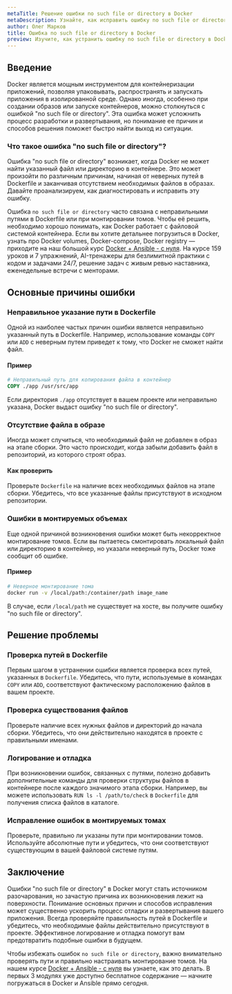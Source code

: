 ```yaml
---
metaTitle: Решение ошибки no such file or directory в Docker
metaDescription: Узнайте, как исправить ошибку no such file or directory в Docker и обеспечить корректную работу контейнеров. Примеры и лучшие практики в нашей статье
author: Олег Марков
title: Ошибка no such file or directory в Docker
preview: Изучите, как устранить ошибку no such file or directory в Docker. Отладка, диагностика и примеры помогут вам эффективно решать эту проблему
---
```


## Введение

Docker является мощным инструментом для контейнеризации приложений, позволяя упаковывать, распространять и запускать приложения в изолированной среде. Однако иногда, особенно при создании образов или запуске контейнеров, можно столкнуться с ошибкой "no such file or directory". Эта ошибка может усложнить процесс разработки и развертывания, но понимание ее причин и способов решения поможет быстро найти выход из ситуации.

### Что такое ошибка "no such file or directory"?

Ошибка "no such file or directory" возникает, когда Docker не может найти указанный файл или директорию в контейнере. Это может произойти по различным причинам, начиная от неверных путей в Dockerfile и заканчивая отсутствием необходимых файлов в образах. Давайте проанализируем, как диагностировать и исправить эту ошибку.

Ошибка `no such file or directory` часто связана с неправильными путями в Dockerfile или при монтировании томов. Чтобы её решить, необходимо хорошо понимать, как Docker работает с файловой системой контейнера. Если вы хотите детальнее погрузиться в Docker, узнать про Docker volumes, Docker-compose, Docker registry — приходите на наш большой курс [Docker + Ansible - с нуля](https://purpleschool.ru/course/docker?utm_source=knowledgebase&utm_medium=text&utm_campaign=Oshibka_no_such_file_or_directory_v_Docker). На курсе 159 уроков и 7 упражнений, AI-тренажеры для безлимитной практики с кодом и задачами 24/7, решение задач с живым ревью наставника, еженедельные встречи с менторами.

## Основные причины ошибки

### Неправильное указание пути в Dockerfile

Одной из наиболее частых причин ошибки является неправильно указанный путь в Dockerfile. Например, использование команды `COPY` или `ADD` с неверным путем приведет к тому, что Docker не сможет найти файл.

#### Пример

```dockerfile
# Неправильный путь для копирования файла в контейнер
COPY ./app /usr/src/app
```

Если директория `./app` отсутствует в вашем проекте или неправильно указана, Docker выдаст ошибку "no such file or directory".

### Отсутствие файла в образе

Иногда может случиться, что необходимый файл не добавлен в образ на этапе сборки. Это часто происходит, когда забыли добавить файл в репозиторий, из которого строят образ.

#### Как проверить

Проверьте `Dockerfile` на наличие всех необходимых файлов на этапе сборки. Убедитесь, что все указанные файлы присутствуют в исходном репозитории.

### Ошибки в монтируемых объемах

Еще одной причиной возникновения ошибки может быть некорректное монтирование томов. Если вы пытаетесь смонтировать локальный файл или директорию в контейнер, но указали неверный путь, Docker тоже сообщит об ошибке.

#### Пример

```bash
# Неверное монтирование тома
docker run -v /local/path:/container/path image_name
```

В случае, если `/local/path` не существует на хосте, вы получите ошибку "no such file or directory".

## Решение проблемы

### Проверка путей в Dockerfile

Первым шагом в устранении ошибки является проверка всех путей, указанных в `Dockerfile`. Убедитесь, что пути, используемые в командах `COPY` или `ADD`, соответствуют фактическому расположению файлов в вашем проекте.

### Проверка существования файлов

Проверьте наличие всех нужных файлов и директорий до начала сборки. Убедитесь, что они действительно находятся в проекте с правильными именами.

### Логирование и отладка

При возникновении ошибок, связанных с путями, полезно добавить дополнительные команды для проверки структуры файлов в контейнере после каждого значимого этапа сборки. Например, вы можете использовать `RUN ls -l /path/to/check` в `Dockerfile` для получения списка файлов в каталоге.

### Исправление ошибок в монтируемых томах

Проверьте, правильно ли указаны пути при монтировании томов. Используйте абсолютные пути и убедитесь, что они соответствуют существующим в вашей файловой системе путям.

## Заключение

Ошибки "no such file or directory" в Docker могут стать источником разочарования, но зачастую причина их возникновения лежит на поверхности. Понимание основных причин и способов исправления может существенно ускорить процесс отладки и развертывания вашего приложения. Всегда проверяйте правильность путей в Dockerfile и убедитесь, что необходимые файлы действительно присутствуют в проекте. Эффективное логирование и отладка помогут вам предотвратить подобные ошибки в будущем.

Чтобы избежать ошибок `no such file or directory`, важно внимательно проверять пути и правильно настраивать монтирование томов. На нашем курсе [Docker + Ansible - с нуля](https://purpleschool.ru/course/docker?utm_source=knowledgebase&utm_medium=text&utm_campaign=Oshibka_no_such_file_or_directory_v_Docker) вы узнаете, как это делать. В первых 3 модулях уже доступно бесплатное содержание — начните погружаться в Docker и Ansible прямо сегодня.
